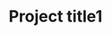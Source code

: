 ---
thumbnail: https://via.placeholder.com/256x144
filter: webDesign
category: Web-Design
title: Project title1
link: https://serioussirius.github.io/
---